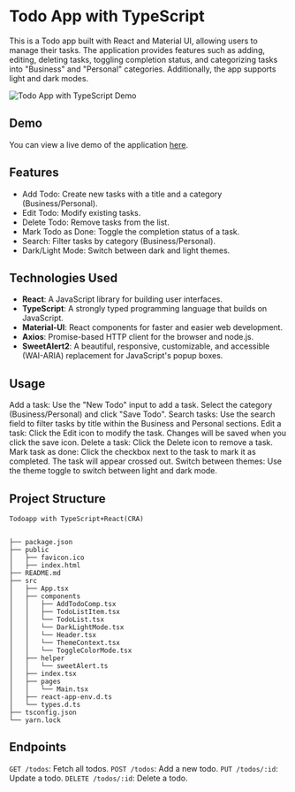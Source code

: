# Todo App with TypeScript

This is a Todo app built with React and Material UI, allowing users to manage their tasks. The application provides features such as adding, editing, deleting tasks, toggling completion status, and categorizing tasks into "Business" and "Personal" categories. Additionally, the app supports light and dark modes.



![Todo App with TypeScript Demo](https://github.com/MaralTach/my-app/blob/master/taskmaster.gif)

## Demo

You can view a live demo of the application [here](https://my-app-delta-snowy.vercel.app/).

## Features
- Add Todo: Create new tasks with a title and a category (Business/Personal).
- Edit Todo: Modify existing tasks.
- Delete Todo: Remove tasks from the list.
- Mark Todo as Done: Toggle the completion status of a task.
- Search: Filter tasks by category (Business/Personal).
- Dark/Light Mode: Switch between dark and light themes.

## Technologies Used

- **React**: A JavaScript library for building user interfaces.
- **TypeScript**: A strongly typed programming language that builds on JavaScript.
- **Material-UI**: React components for faster and easier web development.
- **Axios**: Promise-based HTTP client for the browser and node.js.
- **SweetAlert2**: A beautiful, responsive, customizable, and accessible (WAI-ARIA) replacement for JavaScript's popup boxes.

## Usage
Add a task: Use the "New Todo" input to add a task. Select the category (Business/Personal) and click "Save Todo".
Search tasks: Use the search field to filter tasks by title within the Business and Personal sections.
Edit a task: Click the Edit icon to modify the task. Changes will be saved when you click the save icon.
Delete a task: Click the Delete icon to remove a task.
Mark task as done: Click the checkbox next to the task to mark it as completed. The task will appear crossed out.
Switch between themes: Use the theme toggle to switch between light and dark mode.

## Project Structure

```
Todoapp with TypeScript+React(CRA)


├── package.json
├── public
│   ├── favicon.ico
│   ├── index.html
├── README.md
├── src
│   ├── App.tsx
│   ├── components
│   │   ├── AddTodoComp.tsx
│   │   ├── TodoListItem.tsx
│   │   └── TodoList.tsx
│   │   └── DarkLightMode.tsx
│   │   └── Header.tsx
│   │   └── ThemeContext.tsx
│   │   └── ToggleColorMode.tsx
│   ├── helper
│   │   └── sweetAlert.ts
│   ├── index.tsx
│   ├── pages
│   │   └── Main.tsx
│   ├── react-app-env.d.ts
│   └── types.d.ts
├── tsconfig.json
└── yarn.lock
```

## Endpoints

`GET /todos`: Fetch all todos.
`POST /todos`: Add a new todo.
`PUT /todos/:id`: Update a todo.
`DELETE /todos/:id`: Delete a todo.


